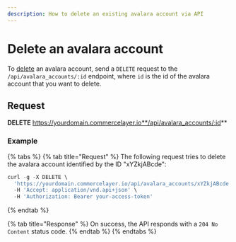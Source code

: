 ```yaml
---
description: How to delete an existing avalara account via API
---
```


# Delete an avalara account

To <a href="https://docs.commercelayer.io/developers/deleting-resources" target="_blank">delete</a> an avalara account, send a `DELETE` request to the `/api/avalara_accounts/:id` endpoint, where `id` is the id of the avalara account that you want to delete.

## Request

**DELETE** https://yourdomain.commercelayer.io**/api/avalara_accounts/:id**

### Example

{% tabs %}
{% tab title="Request" %}
The following request tries to delete the avalara account identified by the ID "xYZkjABcde":

```javascript
curl -g -X DELETE \
  'https://yourdomain.commercelayer.io/api/avalara_accounts/xYZkjABcde' \
  -H 'Accept: application/vnd.api+json' \
  -H 'Authorization: Bearer your-access-token'
```
{% endtab %}

{% tab title="Response" %}
On success, the API responds with a `204 No Content` status code.
{% endtab %}
{% endtabs %}

